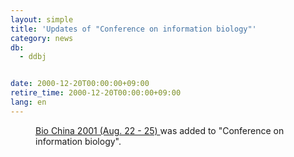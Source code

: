 ```yaml
---
layout: simple
title: 'Updates of "Conference on information biology"'
category: news
db:
  - ddbj


date: 2000-12-20T00:00:00+09:00
retire_time: 2000-12-20T00:00:00+09:00
lang: en
---
```


<dd><a href="http://china-expo.com/">Bio China 2001 (Aug. 22 - 25) </a> was added to "Conference on information biology".</dd>
